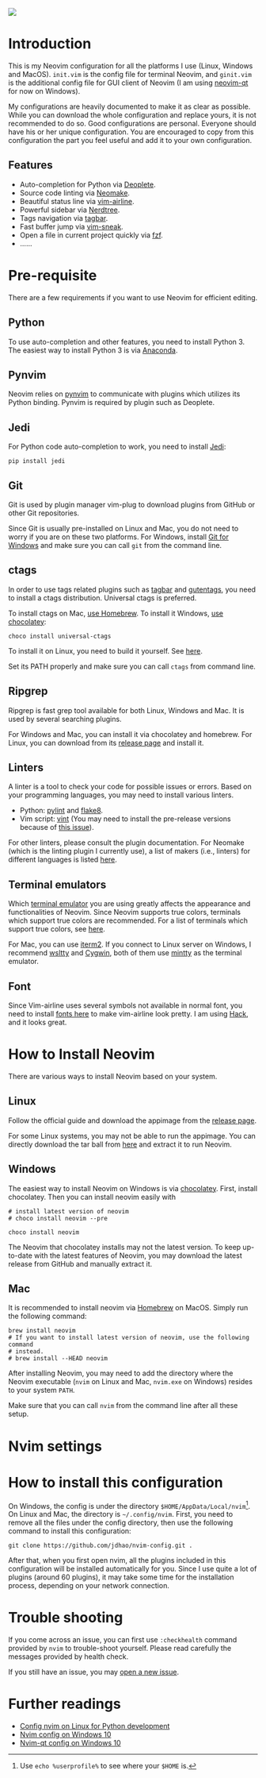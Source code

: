 ![](images/demo_look.jpg)

# Introduction

This is my Neovim configuration for all the platforms I use (Linux, Windows and
MacOS). `init.vim` is the config file for terminal Neovim, and `ginit.vim` is
the additional config file for GUI client of Neovim (I am using
[neovim-qt](https://github.com/equalsraf/neovim-qt) for now on Windows).

My configurations are heavily documented to make it as clear as possible. While
you can download the whole configuration and replace yours, it is not
recommended to do so. Good configurations are personal. Everyone should have
his or her unique configuration. You are encouraged to copy from this
configuration the part you feel useful and add it to your own configuration.

## Features ##

+ Auto-completion for Python via [Deoplete](https://github.com/Shougo/deoplete.nvim).
+ Source code linting via [Neomake](https://github.com/neomake/neomake).
+ Beautiful status line via [vim-airline](https://github.com/vim-airline/vim-airline).
+ Powerful sidebar via [Nerdtree](https://github.com/scrooloose/nerdtree).
+ Tags navigation via [tagbar](https://github.com/majutsushi/tagbar).
+ Fast buffer jump via [vim-sneak](https://github.com/justinmk/vim-sneak).
+ Open a file in current project quickly via [fzf](https://github.com/junegunn/fzf.vim).
+ ......

# Pre-requisite

There are a few requirements if you want to use Neovim for efficient editing.

## Python

To use auto-completion and other features, you need to install Python 3. The
easiest way to install Python 3 is via
[Anaconda](https://www.anaconda.com/distribution/#download-section).

## Pynvim

Neovim relies on [pynvim](https://github.com/neovim/pynvim) to communicate with
plugins which utilizes its Python binding. Pynvim is required by plugin such as
Deoplete.

## Jedi

For Python code auto-completion to work, you need to install
[Jedi](https://github.com/davidhalter/jedi):

```
pip install jedi
```

## Git

Git is used by plugin manager vim-plug to download plugins from GitHub or
other Git repositories.

Since Git is usually pre-installed on Linux and Mac, you do not need to worry
if you are on these two platforms. For Windows, install [Git for
Windows](https://git-scm.com/download/win) and make sure you can call `git`
from the command line.

## ctags

In order to use tags related plugins such as
[tagbar](/github.com/majutsushi/tagbar) and
[gutentags](https://github.com/ludovicchabant/vim-gutentags), you need to
install a ctags distribution. Universal ctags is preferred.

To install ctags on Mac, [use Homebrew](https://github.com/universal-ctags/homebrew-universal-ctags).
To install it Windows, [use chocolatey](https://chocolatey.org/packages/universal-ctags):

```
choco install universal-ctags
```

To install it on Linux, you need to build it yourself. See
[here](https://askubuntu.com/questions/796408/installing-and-using-universal-ctags-instead-of-exuberant-ctags/836521#836521).

Set its PATH properly and make sure you can call `ctags` from command line.

## Ripgrep

Ripgrep is fast grep tool available for both Linux, Windows and Mac. It is used
by several searching plugins.

For Windows and Mac, you can install it via chocolatey and homebrew. For Linux,
you can download from its [release
page](https://github.com/BurntSushi/ripgrep/releases) and install it.

## Linters

A linter is a tool to check your code for possible issues or errors. Based on
your programming languages, you may need to install various linters.

+ Python: [pylint](https://github.com/PyCQA/pylint) and
  [flake8](https://github.com/PyCQA/flake8).
+ Vim script: [vint](https://github.com/Kuniwak/vint) (You may need to install
  the pre-release versions because of [this issue](https://github.com/Kuniwak/vint/issues/290)).

For other linters, please consult the plugin documentation. For Neomake (which
is the linting plugin I currently use), a list of makers (i.e., linters) for
different languages is listed
[here](https://github.com/neomake/neomake/wiki/Makers).

## Terminal emulators

Which [terminal emulator](https://en.wikipedia.org/wiki/Terminal_emulator) you
are using greatly affects the appearance and functionalities of Neovim. Since
Neovim supports true colors, terminals which support true colors are
recommended. For a list of terminals which support true colors, see
[here](https://github.com/termstandard/colors).

For Mac, you can use [iterm2](https://www.iterm2.com/). If you connect to Linux
server on Windows, I recommend [wsltty](https://github.com/mintty/wsltty) and
[Cygwin](https://www.cygwin.com/), both of them use
[mintty](https://github.com/mintty/mintty) as the terminal emulator.

## Font

Since Vim-airline uses several symbols not available in normal font, you need
to install [fonts here](https://github.com/powerline/fonts) to make vim-airline
look pretty. I am using
[Hack](https://github.com/powerline/fonts/tree/master/Hack), and it looks
great.

# How to Install Neovim

There are various ways to install Neovim based on your system.

## Linux

Follow the official guide and download the appimage from the [release
page](https://github.com/neovim/neovim/releases/nightly).

For some Linux systems, you may not be able to run the appimage. You can
directly download the tar ball from
[here](https://github.com/neovim/neovim/releases/download/nightly/nvim-linux64.tar.gz)
and extract it to run Neovim.

## Windows

The easiest way to install Neovim on Windows is via
[chocolatey](https://chocolatey.org/install). First, install chocolatey. Then
you can install neovim easily with

```
# install latest version of neovim
# choco install neovim --pre

choco install neovim
```

The Neovim that chocolatey installs may not the latest version. To keep
up-to-date with the latest features of Neovim, you may download the latest
release from GitHub and manually extract it.

## Mac

It is recommended to install neovim via [Homebrew](https://brew.sh/) on MacOS.
Simply run the following command:

```
brew install neovim
# If you want to install latest version of neovim, use the following command
# instead.
# brew install --HEAD neovim
```

After installing Neovim, you may need to add the directory where the Neovim
executable (`nvim` on Linux and Mac, `nvim.exe` on Windows) resides to your
system `PATH`.

Make sure that you can call `nvim` from the command line after all these setup.

# Nvim settings

# How to install this configuration

On Windows, the config is under the directory `$HOME/AppData/Local/nvim`[^1].
On Linux and Mac, the directory is `~/.config/nvim`. First, you need to remove
all the files under the config directory, then use the following command to
install this configuration:

```
git clone https://github.com/jdhao/nvim-config.git .
```

After that, when you first open nvim, all the plugins included in this
configuration will be installed automatically for you. Since I use quite a lot
of plugins (around 60 plugins), it may take some time for the installation
process, depending on your network connection.

# Trouble shooting

If you come across an issue, you can first use `:checkhealth` command provided
by `nvim` to trouble-shoot yourself. Please read carefully the messages
provided by health check.

If you still have an issue, you may
[open a new issue](https://github.com/jdhao/nvim-config/issues).

# Further readings

+ [Config nvim on Linux for Python development](https://jdhao.github.io/2018/12/24/centos_nvim_install_use_guide_en/)
+ [Nvim config on Windows 10](https://jdhao.github.io/2018/11/15/neovim_configuration_windows/)
+ [Nvim-qt config on Windows 10](https://jdhao.github.io/2019/01/17/nvim_qt_settings_on_windows/)

[^1]: Use `echo %userprofile%` to see where your `$HOME` is.

